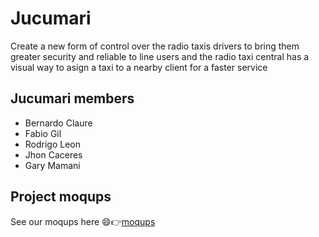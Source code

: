 # Jucumari

Create a new form of control over the radio taxis drivers to bring them greater security and reliable to line users and the radio taxi central has a visual way to asign a taxi to a nearby client for a faster service

## Jucumari members
* Bernardo Claure
* Fabio Gil
* Rodrigo Leon
* Jhon Caceres
* Gary Mamani

## Project moqups
See our moqups here 😄👉[moqups](https://app.moqups.com/GnCMxmUmphJkiRRus34MKLigL38fX1K0/view/page/a54b1b5b7)